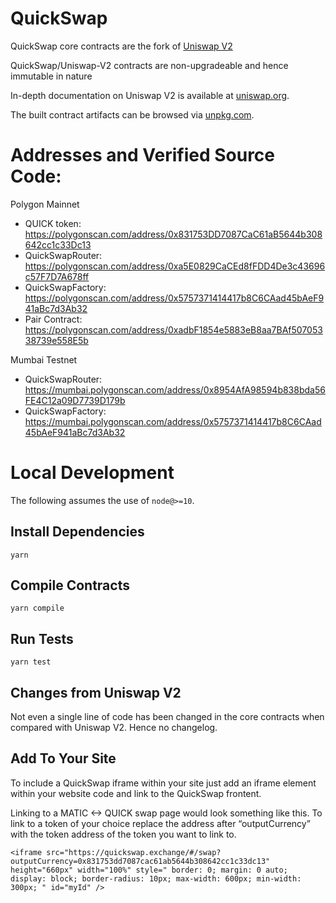 # QuickSwap

QuickSwap core contracts are the fork of [Uniswap V2](https://github.com/Uniswap/uniswap-v2-core)

QuickSwap/Uniswap-V2 contracts are non-upgradeable and hence immutable in nature

In-depth documentation on Uniswap V2 is available at [uniswap.org](https://uniswap.org/docs).

The built contract artifacts can be browsed via [unpkg.com](https://unpkg.com/browse/@uniswap/v2-core@latest/).

# Addresses and Verified Source Code:

Polygon Mainnet
- QUICK token: https://polygonscan.com/address/0x831753DD7087CaC61aB5644b308642cc1c33Dc13
- QuickSwapRouter: https://polygonscan.com/address/0xa5E0829CaCEd8fFDD4De3c43696c57F7D7A678ff
- QuickSwapFactory: https://polygonscan.com/address/0x5757371414417b8C6CAad45bAeF941aBc7d3Ab32
- Pair Contract: https://polygonscan.com/address/0xadbF1854e5883eB8aa7BAf50705338739e558E5b

Mumbai Testnet
- QuickSwapRouter: https://mumbai.polygonscan.com/address/0x8954AfA98594b838bda56FE4C12a09D7739D179b
- QuickSwapFactory: https://mumbai.polygonscan.com/address/0x5757371414417b8C6CAad45bAeF941aBc7d3Ab32

# Local Development

The following assumes the use of `node@>=10`.

## Install Dependencies

`yarn`

## Compile Contracts

`yarn compile`

## Run Tests

`yarn test`

## Changes from Uniswap V2

Not even a single line of code has been changed in the core contracts when compared with Uniswap V2. Hence no changelog.

## Add To Your Site

To include a QuickSwap iframe within your site just add an iframe element within your website code and link to the QuickSwap frontent.

Linking to a MATIC <-> QUICK swap page would look something like this. To link to a token of your choice replace the address after “outputCurrency” with the token address of the token you want to link to.

`<iframe
  src="https://quickswap.exchange/#/swap?outputCurrency=0x831753dd7087cac61ab5644b308642cc1c33dc13"
  height="660px"
  width="100%"
  style="
    border: 0;
    margin: 0 auto;
    display: block;
    border-radius: 10px;
    max-width: 600px;
    min-width: 300px;
  "
  id="myId"
/>`
